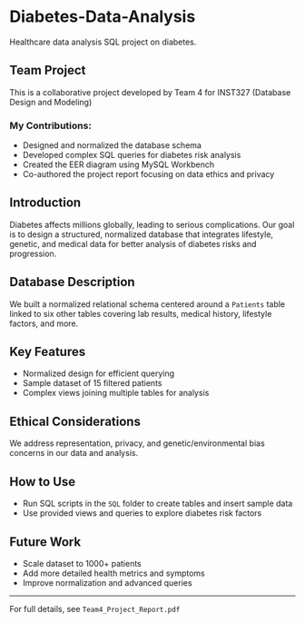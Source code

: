 # Diabetes-Data-Analysis
Healthcare data analysis SQL project on diabetes.

## Team Project

This is a collaborative project developed by Team 4 for INST327 (Database Design and Modeling)

### My Contributions:
- Designed and normalized the database schema
- Developed complex SQL queries for diabetes risk analysis
- Created the EER diagram using MySQL Workbench
- Co-authored the project report focusing on data ethics and privacy

## Introduction  
Diabetes affects millions globally, leading to serious complications. Our goal is to design a structured, normalized database that integrates lifestyle, genetic, and medical data for better analysis of diabetes risks and progression.

## Database Description  
We built a normalized relational schema centered around a `Patients` table linked to six other tables covering lab results, medical history, lifestyle factors, and more.

## Key Features  
- Normalized design for efficient querying  
- Sample dataset of 15 filtered patients  
- Complex views joining multiple tables for analysis  

## Ethical Considerations  
We address representation, privacy, and genetic/environmental bias concerns in our data and analysis.

## How to Use  
- Run SQL scripts in the `SQL` folder to create tables and insert sample data  
- Use provided views and queries to explore diabetes risk factors

## Future Work  
- Scale dataset to 1000+ patients  
- Add more detailed health metrics and symptoms  
- Improve normalization and advanced queries

---

For full details, see `Team4_Project_Report.pdf` 
